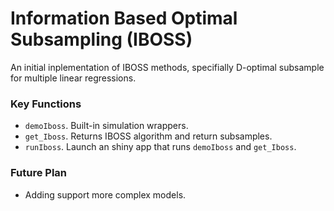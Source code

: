 # Information Based Optimal Subsampling (IBOSS)
An initial inplementation of IBOSS methods, specifially D-optimal subsample for multiple linear regressions. 

### Key Functions

+ `demoIboss`. Built-in simulation wrappers.
+ `get_Iboss`. Returns IBOSS algorithm and return subsamples.
+ `runIboss`. Launch an shiny app that runs `demoIboss` and `get_Iboss`.


### Future Plan

+ Adding support more complex models.


